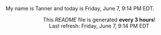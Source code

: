 My name is Tanner and today is Friday, June 7, 9:14 PM EDT.

<p align="center">This <i>README</i> file is generated <b>every 3 hours</b>!</br>Last refresh: Friday, June 7, 9:14 PM EDT<br /></p>
